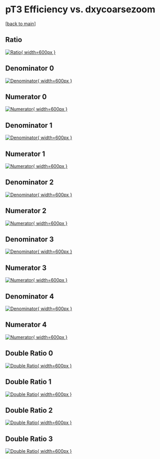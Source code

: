 # pT3 Efficiency vs. dxycoarsezoom

[[back to main](./)]



## Ratio

[![Ratio](../mtv/var/pT3_loweta_13_1_eff_dxycoarsezoom.png){ width=600px }](../mtv/var/pT3_loweta_13_1_eff_dxycoarsezoom.pdf)

## Denominator 0

[![Denominator](../mtv/den/pT3_loweta_13_1_eff_dxycoarsezoom_den0.png){ width=600px }](../mtv/den/pT3_loweta_13_1_eff_dxycoarsezoom_den0.pdf)

## Numerator 0

[![Numerator](../mtv/num/pT3_loweta_13_1_eff_dxycoarsezoom_num0.png){ width=600px }](../mtv/num/pT3_loweta_13_1_eff_dxycoarsezoom_num0.pdf)

## Denominator 1

[![Denominator](../mtv/den/pT3_loweta_13_1_eff_dxycoarsezoom_den1.png){ width=600px }](../mtv/den/pT3_loweta_13_1_eff_dxycoarsezoom_den1.pdf)

## Numerator 1

[![Numerator](../mtv/num/pT3_loweta_13_1_eff_dxycoarsezoom_num1.png){ width=600px }](../mtv/num/pT3_loweta_13_1_eff_dxycoarsezoom_num1.pdf)

## Denominator 2

[![Denominator](../mtv/den/pT3_loweta_13_1_eff_dxycoarsezoom_den2.png){ width=600px }](../mtv/den/pT3_loweta_13_1_eff_dxycoarsezoom_den2.pdf)

## Numerator 2

[![Numerator](../mtv/num/pT3_loweta_13_1_eff_dxycoarsezoom_num2.png){ width=600px }](../mtv/num/pT3_loweta_13_1_eff_dxycoarsezoom_num2.pdf)

## Denominator 3

[![Denominator](../mtv/den/pT3_loweta_13_1_eff_dxycoarsezoom_den3.png){ width=600px }](../mtv/den/pT3_loweta_13_1_eff_dxycoarsezoom_den3.pdf)

## Numerator 3

[![Numerator](../mtv/num/pT3_loweta_13_1_eff_dxycoarsezoom_num3.png){ width=600px }](../mtv/num/pT3_loweta_13_1_eff_dxycoarsezoom_num3.pdf)

## Denominator 4

[![Denominator](../mtv/den/pT3_loweta_13_1_eff_dxycoarsezoom_den4.png){ width=600px }](../mtv/den/pT3_loweta_13_1_eff_dxycoarsezoom_den4.pdf)

## Numerator 4

[![Numerator](../mtv/num/pT3_loweta_13_1_eff_dxycoarsezoom_num4.png){ width=600px }](../mtv/num/pT3_loweta_13_1_eff_dxycoarsezoom_num4.pdf)

## Double Ratio 0

[![Double Ratio](../mtv/ratio/pT3_loweta_13_1_eff_dxycoarsezoom_ratio0.png){ width=600px }](../mtv/ratio/pT3_loweta_13_1_eff_dxycoarsezoom_ratio0.pdf)

## Double Ratio 1

[![Double Ratio](../mtv/ratio/pT3_loweta_13_1_eff_dxycoarsezoom_ratio1.png){ width=600px }](../mtv/ratio/pT3_loweta_13_1_eff_dxycoarsezoom_ratio1.pdf)

## Double Ratio 2

[![Double Ratio](../mtv/ratio/pT3_loweta_13_1_eff_dxycoarsezoom_ratio2.png){ width=600px }](../mtv/ratio/pT3_loweta_13_1_eff_dxycoarsezoom_ratio2.pdf)

## Double Ratio 3

[![Double Ratio](../mtv/ratio/pT3_loweta_13_1_eff_dxycoarsezoom_ratio3.png){ width=600px }](../mtv/ratio/pT3_loweta_13_1_eff_dxycoarsezoom_ratio3.pdf)

